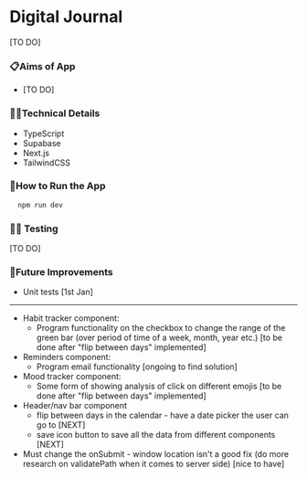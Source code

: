 # Digital Journal

[TO DO]

### 📋Aims of App

- [TO DO]

### 👩‍💻Technical Details

- TypeScript
- Supabase
- Next.js
- TailwindCSS

### 🔧How to Run the App

```bash
  npm run dev
```

### 🕵️‍♀️ Testing

[TO DO]

### 💭Future Improvements

- Unit tests [1st Jan]

---

- Habit tracker component:
  - Program functionality on the checkbox to change the range of the green bar (over period of time of a week, month, year etc.) [to be done after "flip between days" implemented]
- Reminders component:
  - Program email functionality [ongoing to find solution]
- Mood tracker component:
  - Some form of showing analysis of click on different emojis [to be done after "flip between days" implemented]
- Header/nav bar component
  - flip between days in the calendar - have a date picker the user can go to [NEXT]
  - save icon button to save all the data from different components [NEXT]
- Must change the onSubmit - window location isn't a good fix (do more research on validatePath when it comes to server side) [nice to have]
